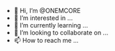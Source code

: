 - 👋 Hi, I’m @ONEMCORE
- 👀 I’m interested in ...
- 🌱 I’m currently learning ...
- 💞️ I’m looking to collaborate on ...
- 📫 How to reach me ...

<!---
ONEMCORE/ONEMCORE is a ✨ special ✨ repository because its `README.md` (this file) appears on your GitHub profile.
You can click the Preview link to take a look at your changes.
--->
